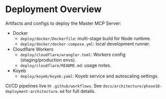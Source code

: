 # Deployment Overview

Artifacts and configs to deploy the Master MCP Server:

- Docker
  - `deploy/docker/Dockerfile`: multi-stage build for Node runtime.
  - `deploy/docker/docker-compose.yml`: local development runner.
- Cloudflare Workers
  - `deploy/cloudflare/wrangler.toml`: Workers config (staging/production envs).
  - `deploy/cloudflare/README.md`: usage notes.
- Koyeb
  - `deploy/koyeb/koyeb.yaml`: Koyeb service and autoscaling settings.

CI/CD pipelines live in `.github/workflows`. See `docs/architecture/phase10-deployment-architecture.md` for full details.

